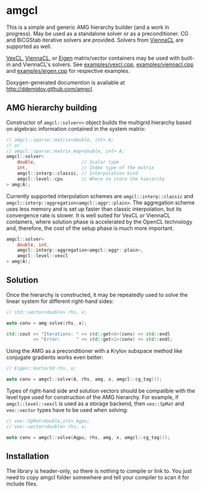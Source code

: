 amgcl
=====

This is a simple and generic AMG hierarchy builder (and a work in progress).
May be used as a standalone solver or as a preconditioner. CG and BiCGStab
iterative solvers are provided. Solvers from [ViennaCL][ViennaCL] are
supported as well.

[VexCL][VexCL], [ViennaCL][ViennaCL], or [Eigen][Eigen] matrix/vector
containers may be used with built-in and ViennaCL's solvers. See
[examples/vexcl.cpp][ex1], [examples/viennacl.cpp][ex2] and
[examples/eigen.cpp][ex3] for respective examples.

Doxygen-generated documention is available at http://ddemidov.github.com/amgcl.

[VexCL]:    https://github.com/ddemidov/vexcl
[ViennaCL]: http://viennacl.sourceforge.net
[Eigen]:    http://eigen.tuxfamily.org

[ex1]: https://github.com/ddemidov/amgcl/blob/master/examples/vexcl.cpp
[ex2]: https://github.com/ddemidov/amgcl/blob/master/examples/viennacl.cpp
[ex3]: https://github.com/ddemidov/amgcl/blob/master/examples/eigen.cpp

AMG hierarchy building
----------------------

Constructor of `amgcl::solver<>` object builds the multigrid hierarchy based on
algebraic information contained in the system matrix:

```C++
// amgcl::sparse::matrix<double, int> A;
// or
// amgcl::sparse::matrix_map<double, int> A;
amgcl::solver<
    double,                 // Scalar type
    int,                    // Index type of the matrix
    amgcl::interp::classic, // Interpolation kind
    amgcl::level::cpu       // Where to store the hierarchy
> amg(A);
```

Currently supported interpolation schemes are `amgcl::interp::classic` and
`amgcl::interp::aggregation<amgcl::aggr::plain>`. The aggregation scheme uses
less memory and is set up faster than classic interpolation, but its
convergence rate is slower. It is well suited for VexCL or ViennaCL containers,
where solution phase is accelerated by the OpenCL technology and, therefore,
the cost of the setup phase is much more important.

```C++
amgcl::solver<
    double, int,
    amgcl::interp::aggregation<amgcl::aggr::plain>,
    amgcl::level::vexcl
> amg(A);
```

Solution
--------

Once the hierarchy is constructed, it may be repeatedly used to solve the
linear system for different right-hand sides:

```C++
// std::vector<double> rhs, x;

auto conv = amg.solve(rhs, x);

std::cout << "Iterations: " << std::get<0>(conv) << std::endl
          << "Error:      " << std::get<1>(conv) << std::endl;
```

Using the AMG as a preconditioner with a Krylov subspace method like conjugate
gradients works even better:
```C++
// Eigen::VectorXd rhs, x;

auto conv = amgcl::solve(A, rhs, amg, x, amgcl::cg_tag());
```

Types of right-hand side and solution vectors should be compatible with the
level type used for construction of the AMG hierarchy. For example,
if `amgcl::level::vexcl` is used as a storage backend, then `vex::SpMat` and
`vex::vector` types have to be used when solving:

```C++
// vex::SpMat<double,int> Agpu;
// vex::vector<double> rhs, x;

auto conv = amgcl::solve(Agpu, rhs, amg, x, amgcl::cg_tag());
```

Installation
------------

The library is header-only, so there is nothing to compile or link to. You just
need to copy amgcl folder somewhere and tell your compiler to scan it for
include files.


